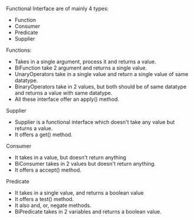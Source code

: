 Functional Interface are of mainly 4 types:
- Function
- Consumer
- Predicate
- Supplier

Functions:
- Takes in a single argument, process it and returns a value.
- BiFunction take 2 argument and returns a single value.
- UnaryOperators take in a single value and return a single value of same datatype.
- BinaryOperators take in 2 values, but both should be of same datatype and returns a value with same datatype.
- All these interface offer an apply() method.

Supplier
- Supplier is a functional interface which doesn't take any value but returns a value.
- It offers a get() method.

Consumer
- It takes in a value, but doesn't return anything
- BiConsumer takes in 2 values but doesn't return anything.
- It offers a accept() method.

Predicate
 - It takes in a single value, and returns a boolean value
 - It offers a test() method.
 - It also and, or, negate methods.
 - BiPredicate takes in 2 variables and returns a boolean value.
